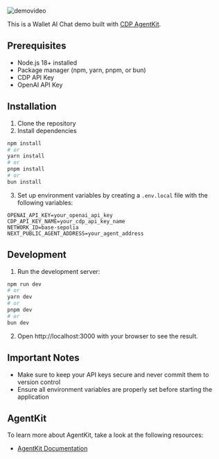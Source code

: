 ![demovideo](/public/demo.gif)

This is a Wallet AI Chat demo built with [CDP AgentKit](https://github.com/coinbase/agentkit).

## Prerequisites
- Node.js 18+ installed 
- Package manager (npm, yarn, pnpm, or bun)
- CDP API Key 
- OpenAI API Key

## Installation

1. Clone the repository
2. Install dependencies

```bash
npm install
# or
yarn install
# or
pnpm install
# or
bun install
```

3. Set up environment variables by creating a `.env.local` file with the following variables:
```env
OPENAI_API_KEY=your_openai_api_key
CDP_API_KEY_NAME=your_cdp_api_key_name
NETWORK_ID=base-sepolia
NEXT_PUBLIC_AGENT_ADDRESS=your_agent_address
```

## Development

1. Run the development server:

```bash
npm run dev
# or
yarn dev
# or
pnpm dev
# or
bun dev
```

2. Open http://localhost:3000 with your browser to see the result.

## Important Notes
- Make sure to keep your API keys secure and never commit them to version control
- Ensure all environment variables are properly set before starting the application

## AgentKit

To learn more about AgentKit, take a look at the following resources:

- [AgentKit Documentation](https://docs.cdp.coinbase.com/agentkit/docs/welcome) 


